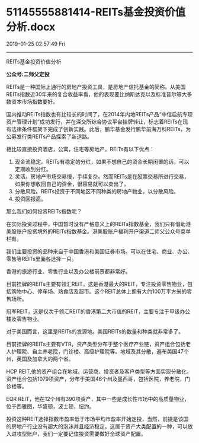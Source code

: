 # 51145555881414-REITs基金投资价值分析.docx

2019-01-25 02:57:49 Fri

----

REITs基金投资价值分析

__公众号:二师父定投__

REITs是一种国际上通行的房地产投资工具，是房地产信托基金的简称。从美国REITs指数近30年来的复合收益率看，他的表现要比纳斯达克以及标准普尔等大多数资本市场指数要好。

国内推动REITs指数也有比较长的时间了，在2014年内地REITs产品“中信启航专项资产管理计划”成功发行，并在深交所综合协议平台挂牌转让，标志着REITs在现有法律条件框架下完成了创新实践。此后，鹏华基金发行鹏华前海万科REITs，为公募发行类REITs产品探索了新道路。

相比较直接投资酒店，公寓，住宅等房地产，REITs有以下优点：

1. 现金流稳定。REITs有稳定的分红，如果不想自己的资金长期闲置的话，可以定期收到分红。
2. 灵活。房地产市场交易慢，手续复杂。然而REITs是在股票交易所进行交易，如果你想收回自己的资金，很容易就可以卖出了。
3. 分散风险。REITs投资于不同地区不同种类的房地产物业，以分散风险。
4. 投资回报高。

那么我们如何投资REITs指数呢？

在实际投资过程中，中国暂时没有严格意义上的REITs指数基金，我们只有借助港美股账户投资境外的REITs指数基金。港美股账户福利开户渠道二师父公众号菜单栏有。

我们主要投资的品种来自于中国香港和美国证券市场。可以在住宅、商业、办公、零售等REITs里面各选择一只。

香港的旅游行业、零售行业以及办公楼前景都非常好。

目前挂牌的REITs主要有领汇REIT，这是香港最大的REIT，专注投资零售物业，包括购物中心、停车场、熟食店及超市。这个REIT总体上拥有大约100万平方米的零售场所。

冠军REIT，这是仅次于领汇REIT的香港第二大市值的REIT，主要专注于甲级办公楼及零售物业。

对于美国而言，这里是REITs的发源地。美国REITs的数量和种类就非常多了。

目前挂牌的REITs主要有VTR，资产类型分布于整个医疗产业链，资产组合包括老人护理院、自主养老院，门诊楼、高级护理院等。地域及其分散，遍布美国47个州，英国及加拿大的两个省。

HCP REIT,他的资产组合在地域、运营商、投资者及客户类型等方面实现分散化，资产组合包括1079项资产，分布于美国46个州及墨西哥，包括医院，养老院，门诊楼等。

EQR REIT，他在12个州有390项资产，其中一些是成长性市场中的高质量物业，位于西雅图，华盛顿，波士顿，纽约。

投资这种REIT选择指数市盈率低于市场平均市盈率开始定投，当然，前提是该国的房地产行业没有超大的泡沫并且经济稳定。这属于资产大类配置的一种，可以放入进攻型账户，我们一定要记住投资需要做好全球资产配置。

